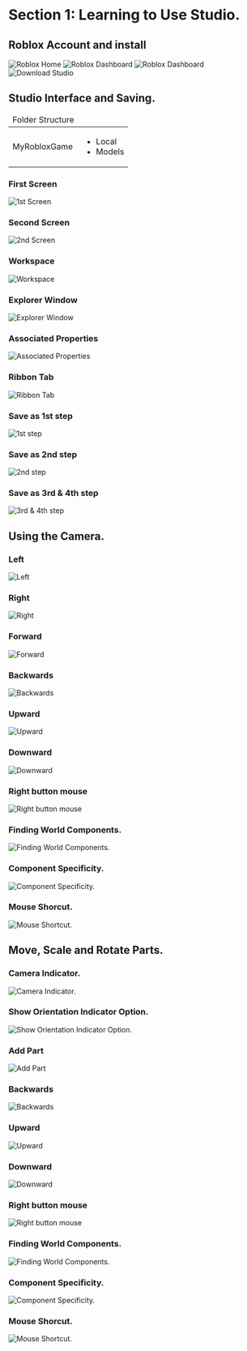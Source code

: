 # Section 1: Learning to Use Studio.
## Roblox Account and install
![Roblox Home](./images/roblox-home.png)
![Roblox Dashboard](./images/Roblox%20Dashboard.png)
![Roblox Dashboard](./images/Creator%20Hub%20Dashboard.png)
![Download Studio](./images/Download%20Studio.png)

## Studio Interface and Saving.
<table>
    <tr>
        <thead>
            <td>Folder Structure</td>
            <td></td> 
        </thead>
    </tr>
    <tr>
        <tbody>
            <td>MyRobloxGame</td>
            <td>
                <ul>
                    <li>Local</li>
                    <li>Models</li>
                </ul>
            </td>
        </tbody>
    </tr>
</table>

### First Screen
![1st Screen](./images/1st%20Screen.png)
### Second Screen
![2nd Screen](./images/2nd%20screen.png)
### Workspace
![Workspace](./images/Workspace.png)
### Explorer Window
![Explorer Window](./images/Explorer%20Window.png)
### Associated Properties
![Associated Properties](./images/Associated%20Properties.png)
### Ribbon Tab
![Ribbon Tab](./images/Save%20file%201st%20step.png)
### Save as 1st step
![1st step](./images/Save%20file%201st%20step.png)
### Save as 2nd step
![2nd step](./images/Save%20as%202nd%20step.png)
### Save as 3rd & 4th step
![3rd & 4th step](./images/Save%20as%203rd%20step.png)

## Using the Camera.
### Left
![Left](./images/A%20Move%20to%20the%20left.png)
### Right
![Right](./images/D%20moves%20to%20the%20right..png)
### Forward
![Forward](./images/W%20moves%20forward.png)
### Backwards
![Backwards](./images/S%20moves%20backwards.png)
### Upward
![Upward](./images/E%20moves%20upwards.png)
### Downward
![Downward](./images/Q%20moves%20downwards.png)
### Right button mouse
![Right button mouse](./images/Mouse%20Right%20Button.png)
### Finding World Components.
![Finding World Components.](./images/Finding%20World%20Components.png)
### Component Specificity.
![Component Specificity.](./images/Component%20specificity.png)
### Mouse Shorcut.
![Mouse Shortcut.](./images/Mouse%20Shortcut.png)

## Move, Scale and Rotate Parts.
### Camera Indicator.
![Camera Indicator.](./images/Camera%20Indicator.png)
### Show Orientation Indicator Option.
![Show Orientation Indicator Option.](./images/Show%20Orientation%20Indicator%20option.png)
### Add Part
![Add Part](./images/Add%20parts.png)
### Backwards
![Backwards](./images/S%20moves%20backwards.png)
### Upward
![Upward](./images/E%20moves%20upwards.png)
### Downward
![Downward](./images/Q%20moves%20downwards.png)
### Right button mouse
![Right button mouse](./images/Mouse%20Right%20Button.png)
### Finding World Components.
![Finding World Components.](./images/Finding%20World%20Components.png)
### Component Specificity.
![Component Specificity.](./images/Component%20specificity.png)
### Mouse Shorcut.
![Mouse Shortcut.](./images/Mouse%20Shortcut.png)